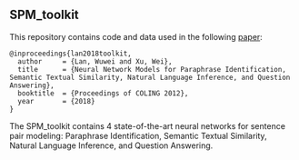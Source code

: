 ## SPM_toolkit
This repository contains code and data used in the following [paper](https://arxiv.org/abs/1805.08297):

	@inproceedings{lan2018toolkit,
	  author     = {Lan, Wuwei and Xu, Wei},
  	  title      = {Neural Network Models for Paraphrase Identification, Semantic Textual Similarity, Natural Language Inference, and Question Answering},
  	  booktitle  = {Proceedings of COLING 2012},
  	  year       = {2018}
  	} 
The SPM_toolkit contains 4 state-of-the-art neural networks for sentence pair modeling: Paraphrase Identification, Semantic Textual Similarity, Natural Language Inference, and Question Answering.
